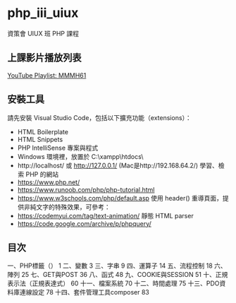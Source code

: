 # php_iii_uiux
資策會 UIUX 班 PHP 課程

## 上課影片播放列表
[YouTube Playlist: MMMH61](https://www.youtube.com/playlist?list=PLV4FeK54eNbzDZLD50LFpkI3AZ4FJ-j8o "MMMH61")

## 安裝工具
請先安裝 Visual Studio Code，包括以下擴充功能（extensions）：
- HTML Boilerplate
- HTML Snippets
- PHP IntelliSense
專案與程式
- Windows 環境裡，放置於 C:\xampp\htdocs\
- http://localhost/ 或 http://127.0.0.1/ (Mac是http://192.168.64.2/)
學習、檢索 PHP 的網站
- https://www.php.net/
- https://www.runoob.com/php/php-tutorial.html
- https://www.w3schools.com/php/default.asp
使用 header() 重導頁面，提供非純文字的特殊效果，可參考：
- https://codemyui.com/tag/text-animation/
靜態 HTML parser
- https://code.google.com/archive/p/phpquery/


## 目次
一、PHP標籤（<?php … ?>）	1
二、變數	3
三、字串	9
四、運算子	14
五、流程控制	18
六、陣列	25
七、GET與POST	36
八、函式	48
九、COOKIE與SESSION	51
十、正規表示法（正規表達式）	60
十一、檔案系統	70
十二、時間處理	75
十三、PDO資料庫連線設定	78
十四、套件管理工具composer	83
